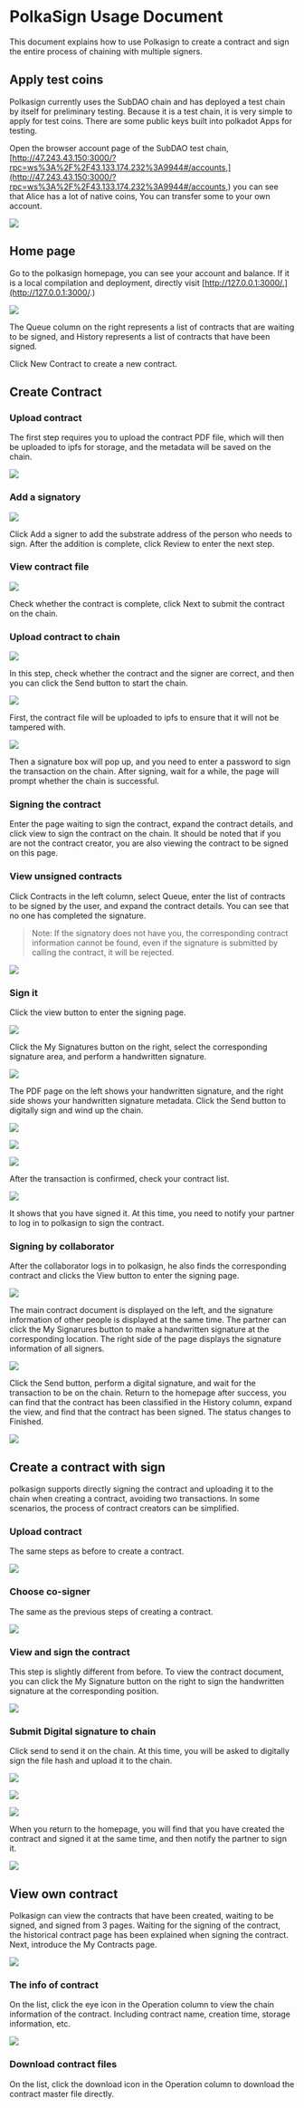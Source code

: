 # PolkaSign Usage Document

This document explains how to use Polkasign to create a contract and sign the entire process of chaining with multiple signers.

## Apply test coins

Polkasign currently uses the SubDAO chain and has deployed a test chain by itself for preliminary testing. Because it is a test chain, it is very simple to apply for test coins. There are some public keys built into polkadot Apps for testing. 

Open the browser account page of the SubDAO test chain, [http://47.243.43.150:3000/?rpc=ws%3A%2F%2F43.133.174.232%3A9944#/accounts,](http://47.243.43.150:3000/?rpc=ws%3A%2F%2F43.133.174.232%3A9944#/accounts,) you can see that Alice has a lot of native coins, You can transfer some to your own account.

![](https://raw.githubusercontent.com/SubDAO-Network/polkasign-docs/main/graphics/image-5.png)

## Home page

Go to the polkasign homepage, you can see your account and balance. If it is a local compilation and deployment, directly visit [http://127.0.0.1:3000/.](http://127.0.0.1:3000/.)

![](https://raw.githubusercontent.com/SubDAO-Network/polkasign-docs/main/graphics/image-6.png)

The Queue column on the right represents a list of contracts that are waiting to be signed, and History represents a list of contracts that have been signed. 

Click New Contract to create a new contract.

## Create Contract

### Upload contract

The first step requires you to upload the contract PDF file, which will then be uploaded to ipfs for storage, and the metadata will be saved on the chain.

![](https://raw.githubusercontent.com/SubDAO-Network/polkasign-docs/main/graphics/image-8.png)

### Add a signatory

![](https://raw.githubusercontent.com/SubDAO-Network/polkasign-docs/main/graphics/image-9.png)

Click Add a signer to add the substrate address of the person who needs to sign. After the addition is complete, click Review to enter the next step.

### View contract file

![](https://raw.githubusercontent.com/SubDAO-Network/polkasign-docs/main/graphics/image-10.png)

Check whether the contract is complete, click Next to submit the contract on the chain.

### Upload contract to chain

![](https://raw.githubusercontent.com/SubDAO-Network/polkasign-docs/main/graphics/image-11.png)

In this step, check whether the contract and the signer are correct, and then you can click the Send button to start the chain.

![](https://raw.githubusercontent.com/SubDAO-Network/polkasign-docs/main/graphics/image-13.png)

First, the contract file will be uploaded to ipfs to ensure that it will not be tampered with.

![](https://raw.githubusercontent.com/SubDAO-Network/polkasign-docs/main/graphics/image-14.png)

Then a signature box will pop up, and you need to enter a password to sign the transaction on the chain. After signing, wait for a while, the page will prompt whether the chain is successful.

### Signing the contract

Enter the page waiting to sign the contract, expand the contract details, and click view to sign the contract on the chain. It should be noted that if you are not the contract creator, you are also viewing the contract to be signed on this page.

### View unsigned contracts

Click Contracts in the left column, select Queue, enter the list of contracts to be signed by the user, and expand the contract details. You can see that no one has completed the signature.

>Note: If the signatory does not have you, the corresponding contract information cannot be found, even if the signature is submitted by calling the contract, it will be rejected.

![](https://raw.githubusercontent.com/SubDAO-Network/polkasign-docs/main/graphics/image-15.png)

### Sign it

Click the view button to enter the signing page.

![](https://raw.githubusercontent.com/SubDAO-Network/polkasign-docs/main/graphics/image-16.png)

Click the My Signatures button on the right, select the corresponding signature area, and perform a handwritten signature.

![](https://raw.githubusercontent.com/SubDAO-Network/polkasign-docs/main/graphics/image-17.png)

The PDF page on the left shows your handwritten signature, and the right side shows your handwritten signature metadata. Click the Send button to digitally sign and wind up the chain.

![](https://raw.githubusercontent.com/SubDAO-Network/polkasign-docs/main/graphics/image-18.png)

![](https://raw.githubusercontent.com/SubDAO-Network/polkasign-docs/main/graphics/image-19.png)

![](https://raw.githubusercontent.com/SubDAO-Network/polkasign-docs/main/graphics/image-20.png)

After the transaction is confirmed, check your contract list.

![](https://raw.githubusercontent.com/SubDAO-Network/polkasign-docs/main/graphics/image-21.png)

It shows that you have signed it. At this time, you need to notify your partner to log in to polkasign to sign the contract.

### Signing by collaborator

After the collaborator logs in to polkasign, he also finds the corresponding contract and clicks the View button to enter the signing page.

![](https://raw.githubusercontent.com/SubDAO-Network/polkasign-docs/main/graphics/image-22.png)

The main contract document is displayed on the left, and the signature information of other people is displayed at the same time. The partner can click the My Signarures button to make a handwritten signature at the corresponding location. The right side of the page displays the signature information of all signers.

![](https://raw.githubusercontent.com/SubDAO-Network/polkasign-docs/main/graphics/image-23.png)

Click the Send button, perform a digital signature, and wait for the transaction to be on the chain. Return to the homepage after success, you can find that the contract has been classified in the History column, expand the view, and find that the contract has been signed. The status changes to Finished.

![](https://raw.githubusercontent.com/SubDAO-Network/polkasign-docs/main/graphics/image-24.png)

## Create a contract with sign

polkasign supports directly signing the contract and uploading it to the chain when creating a contract, avoiding two transactions. In some scenarios, the process of contract creators can be simplified.

### Upload contract

The same steps as before to create a contract.

![](https://raw.githubusercontent.com/SubDAO-Network/polkasign-docs/main/graphics/image-25.png)

### Choose co-signer

The same as the previous steps of creating a contract.

![](https://raw.githubusercontent.com/SubDAO-Network/polkasign-docs/main/graphics/image-26.png)

### View and sign the contract

This step is slightly different from before. To view the contract document, you can click the My Signature button on the right to sign the handwritten signature at the corresponding position.

![](https://raw.githubusercontent.com/SubDAO-Network/polkasign-docs/main/graphics/image-27.png)

### Submit Digital signature to chain

Click send to send it on the chain. At this time, you will be asked to digitally sign the file hash and upload it to the chain.

![](https://raw.githubusercontent.com/SubDAO-Network/polkasign-docs/main/graphics/image-28.png)

![](https://raw.githubusercontent.com/SubDAO-Network/polkasign-docs/main/graphics/image-29.png)

![](https://raw.githubusercontent.com/SubDAO-Network/polkasign-docs/main/graphics/image-30.png)

When you return to the homepage, you will find that you have created the contract and signed it at the same time, and then notify the partner to sign it.

![](https://raw.githubusercontent.com/SubDAO-Network/polkasign-docs/main/graphics/image-31.png)

## View own contract

Polkasign can view the contracts that have been created, waiting to be signed, and signed from 3 pages. Waiting for the signing of the contract, the historical contract page has been explained when signing the contract. Next, introduce the My Contracts page.

![](https://raw.githubusercontent.com/SubDAO-Network/polkasign-docs/main/graphics/image-32.png)

### The info of contract

On the list, click the eye icon in the Operation column to view the chain information of the contract. Including contract name, creation time, storage information, etc.

![](https://raw.githubusercontent.com/SubDAO-Network/polkasign-docs/main/graphics/image-33.png)

### Download contract files

On the list, click the download icon in the Operation column to download the contract master file directly.

